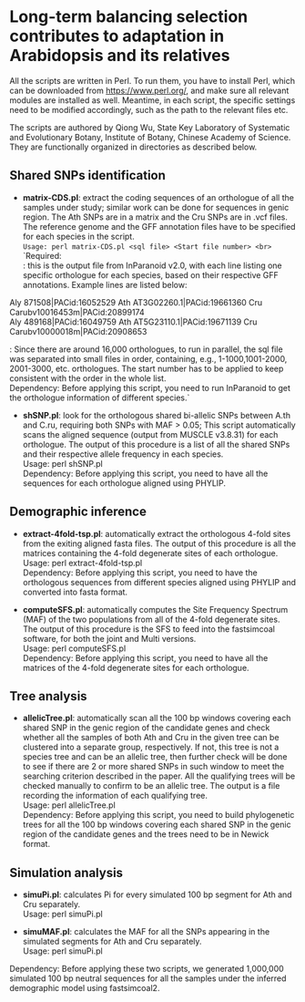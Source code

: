 # Long-term balancing selection contributes to adaptation in Arabidopsis and its relatives

All the scripts are written in Perl. To run them, you have to install Perl, which can be downloaded from https://www.perl.org/, and make sure all relevant modules are installed as well. Meantime, in each script, the specific settings need to be modified accordingly, such as the path to the relevant files etc.

The scripts are authored by Qiong Wu, State Key Laboratory of Systematic and Evolutionary Botany, Institute of Botany, Chinese Academy of Science. They are functionally organized in directories as described below.

Shared SNPs identification
---
*	**matrix-CDS.pl**: extract the coding sequences of an orthologue of all the samples under study; similar work can be done for sequences in genic region. The Ath SNPs are in a matrix and the Cru SNPs are in .vcf files. The reference genome and the GFF annotation files have to be specified for each species in the script. <br> 
`Usage: perl matrix-CDS.pl <sql file> <Start file number> <br>`
`Required: <br>
<sql file>: this is the output file from InParanoid v2.0, with each line listing one specific orthologue for each species, based on their respective GFF annotations. Example lines are listed below:<br>
  
Aly	871508|PACid:16052529	Ath	AT3G02260.1|PACid:19661360	Cru	Carubv10016453m|PACid:20899174<br>
Aly	489168|PACid:16049759	Ath	AT5G23110.1|PACid:19671139	Cru	Carubv10000018m|PACid:20908653<br>

<Start file number>: Since there are around 16,000 orthologues, to run in parallel, the sql file was separated into small files in order, containing, e.g., 1-1000,1001-2000, 2001-3000, etc. orthologues. The start number has to be applied to keep consistent with the order in the whole list. <br>
Dependency: Before applying this script, you need to run InParanoid to get the orthologue information of different species.`<br>

*	**shSNP.pl**: look for the orthologous shared bi-allelic SNPs between A.th and C.ru, requiring both SNPs with MAF > 0.05; This script automatically scans the aligned sequence (output from MUSCLE v3.8.31) for each orthologue. The output of this procedure is a list of all the shared SNPs and their respective allele frequency in each species.<br>
Usage: perl shSNP.pl<br>
Dependency: Before applying this script, you need to have all the sequences for each orthologue aligned using PHYLIP.<br>

Demographic inference
---
*	**extract-4fold-tsp.pl**: automatically extract the orthologous 4-fold sites from the exiting aligned fasta files. The output of this procedure is all the matrices containing the 4-fold degenerate sites of each orthologue.<br>
Usage: perl extract-4fold-tsp.pl<br>
Dependency: Before applying this script, you need to have the orthologous sequences from different species aligned using PHYLIP and converted into fasta format.<br>

*	**computeSFS.pl**: automatically computes the Site Frequency Spectrum (MAF) of the two populations from all of the 4-fold degenerate sites. The output of this procedure is the SFS to feed into the fastsimcoal software, for both the joint and Multi versions. <br>
Usage: perl computeSFS.pl<br>
Dependency: Before applying this script, you need to have all the matrices of the 4-fold degenerate sites for each orthologue.<br>

Tree analysis
---
*	**allelicTree.pl**: automatically scan all the 100 bp windows covering each shared SNP in the genic region of the candidate genes and check whether all the samples of both Ath and Cru in the given tree can be clustered into a separate group, respectively. If not, this tree is not a species tree and can be an allelic tree, then further check will be done to see if there are 2 or more shared SNPs in such window to meet the searching criterion described in the paper. All the qualifying trees will be checked manually to confirm to be an allelic tree. The output is a file recording the information of each qualifying tree.<br>
Usage: perl allelicTree.pl<br>
Dependency: Before applying this script, you need to build phylogenetic trees for all the 100 bp windows covering each shared SNP in the genic region of the candidate genes and the trees need to be in Newick format.<br>

Simulation analysis
---
*	**simuPi.pl**: calculates Pi for every simulated 100 bp segment for Ath and Cru separately.<br>
Usage: perl simuPi.pl<br>

*	**simuMAF.pl**: calculates the MAF for all the SNPs appearing in the simulated segments for Ath and Cru separately.<br>
Usage: perl simuPi.pl<br>

Dependency: Before applying these two scripts, we generated 1,000,000 simulated 100 bp neutral sequences for all the samples under the inferred demographic model using fastsimcoal2.<br>
